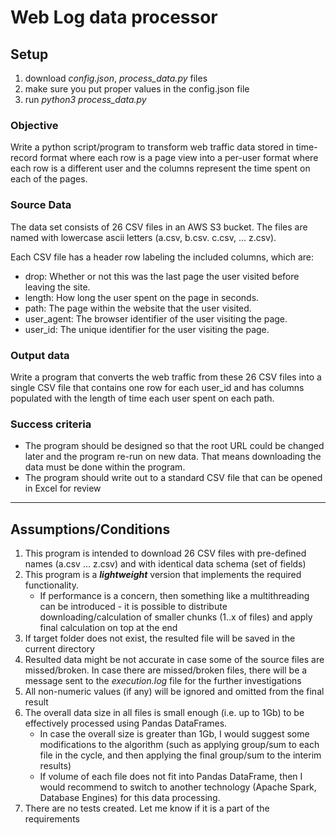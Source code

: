 # Web Log data processor

## Setup
1. download *config.json*, *process_data.py* files
2. make sure you put proper values in the config.json file
3. run *python3 process_data.py*

### Objective
Write a python script/program to transform web traffic data stored in time-record format where
each row is a page view into a per-user format where each row is a different user and the
columns represent the time spent on each of the pages.

### Source Data
The data set consists of 26 CSV files in an AWS S3 bucket. The files are named with lowercase
ascii letters (a.csv, b.csv. c.csv, … z.csv).

Each CSV file has a header row labeling the included columns, which are:  
* drop: Whether or not this was the last page the user visited before leaving the site.  
* length: How long the user spent on the page in seconds.  
* path: The page within the website that the user visited.  
* user_agent: The browser identifier of the user visiting the page.  
* user_id: The unique identifier for the user visiting the page.  

### Output data

Write a program that converts the web traffic from these 26 CSV files into a single CSV file that
contains one row for each user_id and has columns populated with the length of time each user
spent on each path. 

### Success criteria

* The program should be designed so that the root URL could be changed later and the program re-run on new data. That means downloading the data must be done within the program.
* The program should write out to a standard CSV file that can be opened in Excel for review

-------

## Assumptions/Conditions

1. This program is intended to download 26 CSV files with pre-defined names (a.csv ... z.csv) and with identical data schema (set of fields)
2. This program is a ***lightweight*** version that implements the required functionality.
   * If performance is a concern, then something like a multithreading can be introduced - it is possible to distribute downloading/calculation of smaller chunks (1..x of files) and apply final calculation on top at the end 
3. If target folder does not exist, the resulted file will be saved in the current directory
4. Resulted data might be not accurate in case some of the source files are missed/broken. In case there are missed/broken files, there will be a message sent to the _execution.log_ file for the further investigations
5. All non-numeric values (if any) will be ignored and omitted from the final result
6. The overall data size in all files is small enough (i.e. up to 1Gb) to be effectively processed using Pandas DataFrames.
   * In case the overall size is greater than 1Gb, I would suggest some modifications to the algorithm (such as applying group/sum to each file in the cycle, and then applying the final group/sum to the interim results)
   * If volume of each file does not fit into Pandas DataFrame, then I would recommend to switch to another technology (Apache Spark, Database Engines) for this data processing.
7. There are no tests created. Let me know if it is a part of the requirements
